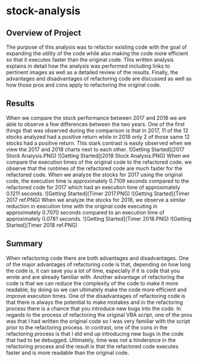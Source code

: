 # stock-analysis

## Overview of Project
The purpose of this analysis was to refactor existing code with the goal of expanding the utility of the code while also making the code more efficient so that it executes faster than the original code.  This written analysis explains in detail how the analysis was performed including links to pertinent images as well as a detailed review of the results. Finally, the advantages and disadvantages of refactoring code are discussed as well as how those pros and cons apply to refactoring the original code.

## Results
When we compare the stock performance between 2017 and 2018 we are able to observe a few differences between the two years.  One of the first things that was observed during the comparison is that in 2017, 11 of the 12 stocks analyzed had a positive return while in 2018 only 2 of those same 12 stocks had a positive return.  This stark contrast is easily observed when we view the 2017 and 2018 charts next to each other.  ![Getting Started](2017 Stock Analysis.PNG) ![Getting Started](2018 Stock Analysis.PNG)  When we compare the execution times of the original code to the refactored code, we observe that the runtimes of the refactored code are much faster for the refactored code.  When we analyze the stocks for 2017 using the original code, the execution time is approximately 0.7109 seconds compared to the refactored code for 2017 which had an execution time of approximately 0.1211 seconds.  ![Getting Started](Timer 2017.PNG) ![Getting Started](Timer 2017 ref.PNG)  When we analyze the stocks for 2018, we observe a similar reduction in execution time with the original code executing in approximately 0.7070 seconds compared to an execution time of approximately 0.0781 seconds. ![Getting Started](Timer 2018.PNG) ![Getting Started](Timer 2018 ref.PNG)

## Summary
When refactoring code there are both advantages and disadvantages.  One of the major advantages of refactoring code is that, depending on how long the code is, it can save you a lot of time, especially if it is code that you wrote and are already familiar with.  Another advantage of refactoring the code is that we can reduce the complexity of the code to make it more readable; by doing so we can ultimately make the code more efficient and improve execution times.  One of the disadvantages of refactoring code is that there is always the potential to make mistakes and in the refactoring process there is a chance that you introduce new bugs into the code.  In regards to the process of refactoring the original VBA script, one of the pros was that I had written the original code so I was very familiar with the script prior to the refactoring process.  In contrast, one of the cons in the refactoring process is that I did end up introducing new bugs in the code that had to be debugged.  Ultimately, time was not a hinderance in the refactoring process and the result is that the refactored code executes faster and is more readable than the original code.
